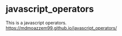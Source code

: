 # javascript_operators
This is a javascript operators.
https://mdmoazzem99.github.io/javascript_operators/
